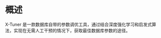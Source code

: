 # 概述<a name="ZH-CN_TOPIC_0243558389"></a>

X-Tuner 是一款数据库自带的参数调优工具，通过结合深度强化学习和启发式算法，实现在无需人工干预的情况下，获取最佳数据库参数的途径。

